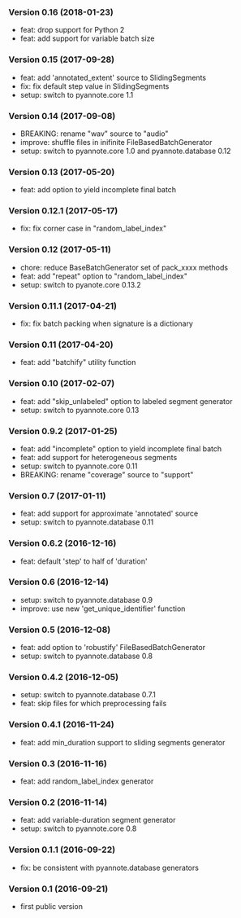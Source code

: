 ### Version 0.16 (2018-01-23)

  - feat: drop support for Python 2
  - feat: add support for variable batch size

### Version 0.15 (2017-09-28)

  - feat: add 'annotated_extent' source to SlidingSegments
  - fix: fix default step value in SlidingSegments
  - setup: switch to pyannote.core 1.1

### Version 0.14 (2017-09-08)

  - BREAKING: rename "wav" source to "audio"
  - improve: shuffle files in inifinite FileBasedBatchGenerator
  - setup: switch to pyannote.core 1.0 and pyannote.database 0.12

### Version 0.13 (2017-05-20)

  - feat: add option to yield incomplete final batch

### Version 0.12.1 (2017-05-17)

  - fix: fix corner case in "random_label_index"

### Version 0.12 (2017-05-11)

  - chore: reduce BaseBatchGenerator set of pack_xxxx methods
  - feat: add "repeat" option to "random_label_index"
  - setup: switch to pyanote.core 0.13.2

### Version 0.11.1 (2017-04-21)

  - fix: fix batch packing when signature is a dictionary

### Version 0.11 (2017-04-20)

  - feat: add "batchify" utility function

### Version 0.10 (2017-02-07)

  - feat: add "skip_unlabeled" option to labeled segment generator
  - setup: switch to pyannote.core 0.13

### Version 0.9.2 (2017-01-25)

  - feat: add "incomplete" option to yield incomplete final batch
  - feat: add support for heterogeneous segments
  - setup: switch to pyannote.core 0.11
  - BREAKING: rename "coverage" source to "support"

### Version 0.7 (2017-01-11)

  - feat: add support for approximate 'annotated' source
  - setup: switch to pyannote.database 0.11

### Version 0.6.2 (2016-12-16)

  - feat: default 'step' to half of 'duration'

### Version 0.6 (2016-12-14)

  - setup: switch to pyannote.database 0.9
  - improve: use new 'get_unique_identifier' function

### Version 0.5 (2016-12-08)

  - feat: add option to 'robustify' FileBasedBatchGenerator
  - setup: switch to pyannote.database 0.8

### Version 0.4.2 (2016-12-05)

  - setup: switch to pyannote.database 0.7.1
  - feat: skip files for which preprocessing fails

### Version 0.4.1 (2016-11-24)

  - feat: add min_duration support to sliding segments generator

### Version 0.3 (2016-11-16)

  - feat: add random_label_index generator

### Version 0.2 (2016-11-14)

  - feat: add variable-duration segment generator
  - setup: switch to pyannote.core 0.8

### Version 0.1.1 (2016-09-22)

  - fix: be consistent with pyannote.database generators

### Version 0.1 (2016-09-21)

  - first public version
